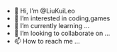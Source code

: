 - 👋 Hi, I’m @LiuKuiLeo
- 👀 I’m interested in coding,games
- 🌱 I’m currently learning ...
- 💞️ I’m looking to collaborate on ...
- 📫 How to reach me ...

<!---
LiuKuiLeo/LiuKuiLeo is a ✨ special ✨ repository because its `README.md` (this file) appears on your GitHub profile.
You can click the Preview link to take a look at your changes.
--->
